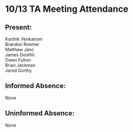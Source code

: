 # 10/13 TA Meeting Attendance

## Present:
Karthik Venkatram\
Brandon Roemer\
Matthew Janc\
James Douthit\
Owen Fulton\
Brian Jackman\
Jared Gorthy

## Informed Absence:
None 

## Uninformed Absence:
None
